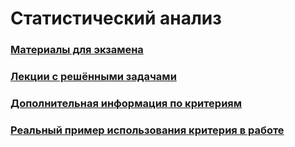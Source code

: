 # Статистический анализ

### [Материалы для экзамена](Exam/Navigation_exam.md)

### [Лекции с решёнными задачами](Lections/Navigation_lections.md) 

### [Дополнительная информация по критериям](Criteria/Navigation_criteria.md) 

### [Реальный пример использования критерия в работе](Criteria/RealUseCase.ipynb)
